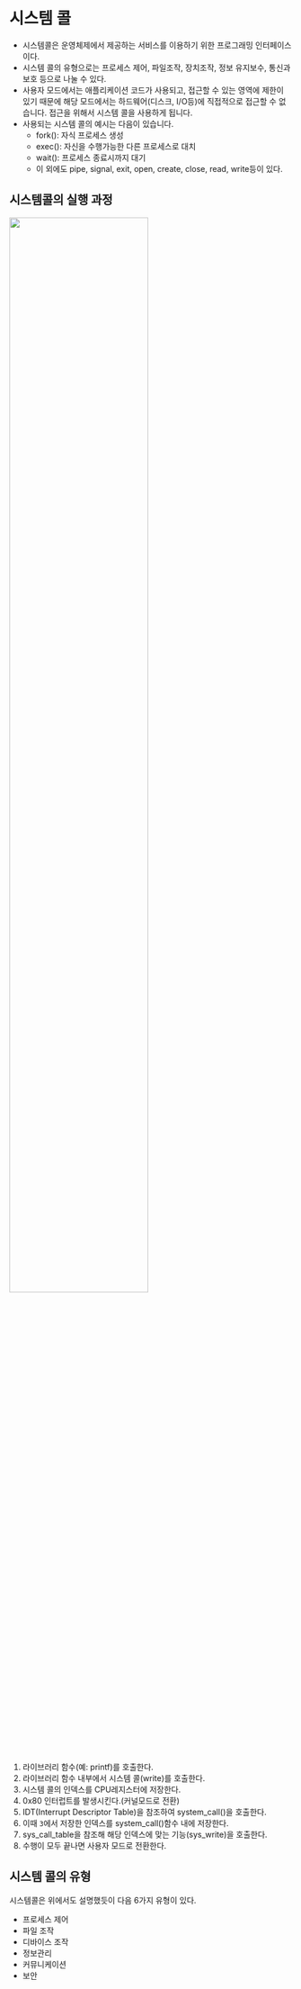 # 시스템 콜
- 시스템콜은 운영체제에서 제공하는 서비스를 이용하기 위한 프로그래밍 인터페이스이다.
- 시스템 콜의 유형으로는 프로세스 제어, 파일조작, 장치조작, 정보 유지보수, 통신과 보호 등으로 나눌 수 있다.
- 사용자 모드에서는 애플리케이션 코드가 사용되고, 접근할 수 있는 영역에 제한이 있기 때문에 해당 모드에서는 하드웨어(디스크, I/O등)에 직접적으로 접근할 수 없습니다. 접근을 위해서 시스템 콜을 사용하게 됩니다.
- 사용되는 시스템 콜의 예시는 다음이 있습니다.
    - fork(): 자식 프로세스 생성
    - exec(): 자신을 수행가능한 다른 프로세스로 대치
    - wait(): 프로세스 종료시까지 대기
    - 이 외에도 pipe, signal, exit, open, create, close, read, write등이 있다.


## 시스템콜의 실행 과정

<img width="70%" src="https://user-images.githubusercontent.com/76734067/212707431-a854e8df-61a1-41cf-90cb-335dbc190c3b.png">

1. 라이브러리 함수(예: printf)를 호출한다.
2. 라이브러리 함수 내부에서 시스템 콜(write)를 호출한다.
3. 시스템 콜의 인덱스를 CPU레지스터에 저장한다.
4. 0x80 인터럽트를 발생시킨다.(커널모드로 전환)
5. IDT(Interrupt Descriptor Table)을 참조하여 system_call()을 호출한다.
6. 이때 `3`에서 저장한 인덱스를 system_call()함수 내에 저장한다.
7. sys_call_table을 참조해 해당 인덱스에 맞는 기능(sys_write)을 호출한다.
8. 수행이 모두 끝나면 사용자 모드로 전환한다.

## 시스템 콜의 유형
시스템콜은 위에서도 설명했듯이 다음 6가지 유형이 있다.
- 프로세스 제어
- 파일 조작
- 디바이스 조작
- 정보관리
- 커뮤니케이션
- 보안